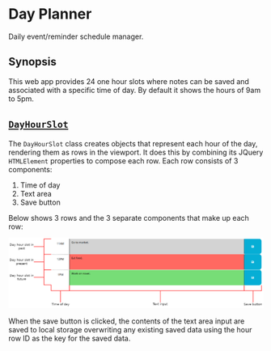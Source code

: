 # Day Planner

Daily event/reminder schedule manager.

## Synopsis

This web app provides 24 one hour slots where notes can be saved and associated with a specific time of day. By default it
shows the hours of 9am to 5pm.

## [`DayHourSlot`][day hour slot module]

The `DayHourSlot` class creates objects that represent each hour of the day, rendering them as rows in the viewport. It
does this by combining its JQuery `HTMLElement` properties to compose each row. Each row consists of 3 components:

1. Time of day
1. Text area
1. Save button

Below shows 3 rows and the 3 separate components that make up each row:

![Day planner rows][day planner rows]

When the save button is clicked, the contents of the text area input are saved to local storage overwriting any existing saved data
using the hour row ID as the key for the saved data.

[day hour slot module]: ./src/main/ts/day-hour-slot.ts "day-hour-slot module"
[day planner rows]: ./docs/day_planner_rows.png "Day planner rows breakdown"
